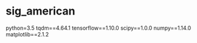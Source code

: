 # sig_american

python=3.5
tqdm==4.64.1
tensorflow==1.10.0
scipy==1.0.0
numpy==1.14.0
matplotlib==2.1.2
